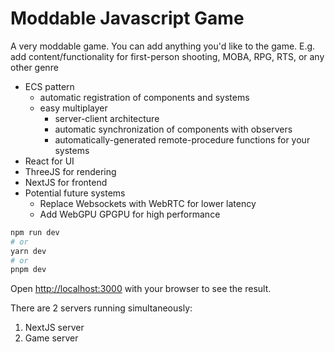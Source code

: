 # Moddable Javascript Game
A very moddable game.
You can add anything you'd like to the game. E.g. add content/functionality for first-person shooting, MOBA, RPG, RTS, or any other genre

- ECS pattern
	- automatic registration of components and systems
	- easy multiplayer
		- server-client architecture
		- automatic synchronization of components with observers 
		- automatically-generated remote-procedure functions for your systems
- React for UI
- ThreeJS for rendering
- NextJS for frontend
- Potential future systems
	- Replace Websockets with WebRTC for lower latency
	- Add WebGPU GPGPU for high performance
```bash
npm run dev
# or
yarn dev
# or
pnpm dev
```

Open [http://localhost:3000](http://localhost:3000) with your browser to see the result.

There are 2 servers running simultaneously:
1. NextJS server
2. Game server